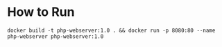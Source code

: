 # How to Run

```console
docker build -t php-webserver:1.0 . && docker run -p 8080:80 --name php-webserver php-webserver:1.0
```
